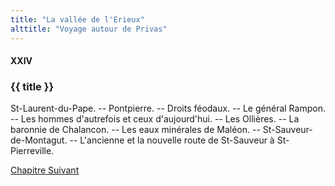 ```yaml
---
title: "La vallée de l'Erieux"
alttitle: "Voyage autour de Privas"
---
```


#### XXIV

### {{ title }}

<div class="tltr">

St-Laurent-du-Pape. -- Pontpierre. -- Droits féodaux. -- Le général Rampon. --
Les hommes d'autrefois et ceux d'aujourd'hui. -- Les Ollières. -- La baronnie de
Chalancon. -- Les eaux minérales de Maléon. -- St-Sauveur-de-Montagut. --
L'ancienne et la nouvelle route de St-Sauveur à St-Pierreville.

</div>

<div id="next">

[Chapitre Suivant](25.html)

</div>
